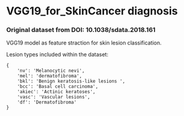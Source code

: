 # VGG19_for_SkinCancer diagnosis


### Original dataset from DOI: **10.1038/sdata.2018.161**

VGG19 model as feature straction for skin lesion classification.


Lesion types included within the dataset:

```
{
    'nv': 'Melanocytic nevi',
    'mel': 'dermatofibroma',
    'bkl': 'Benign keratosis-like lesions ',
    'bcc': 'Basal cell carcinoma',
    'akiec': 'Actinic keratoses',
    'vasc': 'Vascular lesions',
    'df': 'Dermatofibroma'
}
```

